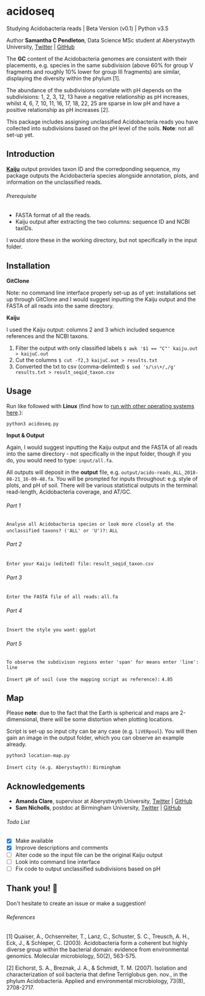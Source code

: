 # acidoseq

Studying Acidobacteria reads | Beta Version (v0.1) | Python v3.5 

Author __Samantha C Pendleton__, Data Science MSc student at Aberystwyth University, [Twitter](https://twitter.com/sap218) | [GitHub](https://github.com/sap218)

The **GC** content of the Acidobacteria genomes are consistent with their placements, e.g. species in the same subdivision (above 60\% for group V fragments and roughly 10\% lower for group III fragments) are similar, displaying the diversity within the phylum [1].

The abundance of the subdivisions correlate with pH depends on the subdivisions: 1, 2, 3, 12, 13 have a negative relationship as pH increases, whilst 4, 6, 7, 10, 11, 16, 17, 18, 22, 25 are sparse in low pH and have a positive relationship as pH increases [2].

This package includes assigning unclassified Acidobacteria reads you have collected into subdivisions based on the pH level of the soils. **Note**: not all set-up yet.

## Introduction
[**Kaiju**](http://kaiju.binf.ku.dk) output provides taxon ID and the corredponding sequence, my package outputs the Acidobacteria species alongside annotation, plots, and information on the unclassified reads.

###### Prerequisite
- FASTA format of all the reads.
- Kaiju output after extracting the two columns: sequence ID and NCBI taxIDs.

I would store these in the working directory, but not specifically in the input folder.

## Installation

**GitClone**

Note: no command line interface properly set-up as of yet: installations set up through GitClone and I would suggest inputting the Kaiju output and the FASTA of all reads into the same directory.

**Kaiju**

I used the Kaiju output: columns 2 and 3 which included sequence references and the NCBI taxons.

1. Filter the output with only classified labels	`$ awk '$1 == "C"' kaiju.out > kaijuC.out`
2. Cut the columns					`$ cut -f2,3 kaijuC.out > results.txt`
3. Converted the txt to csv (comma-delimted)		`$ sed 's/\s\+/,/g' results.txt > result_seqid_taxon.csv`

## Usage
Run like followed with **Linux** (find how to [run with other operating systems here](https://en.wikibooks.org/wiki/Python_Programming/Creating_Python_Programs).):

`python3 acidoseq.py`

**Input & Output**

Again, I would suggest inputting the Kaiju output and the FASTA of all reads into the same directory - not specifically in the input folder, though if you do, you would need to type: `input/all.fa`.

All outputs will deposit in the **output** file, e.g. `output/acido-reads_ALL_2018-08-21_16-09-48.fa`. You will be prompted for inputs throughout: e.g. style of plots, and pH of soil. There will be various statistical outputs in the terminal: read-length, Acidobacteria coverage, and AT/GC.

###### Part 1
`Analyse all Acidobacteria species or look more closely at the unclassified taxons?	('ALL' or 'U')?:` `ALL`

###### Part 2
`Enter your Kaiju (edited) file:` `result_seqid_taxon.csv`

###### Part 3
`Enter the FASTA file of all reads:` `all.fa`

###### Part 4
`Insert the style you want:` `ggplot`

###### Part 5
`To observe the subdivison regions enter 'span' for means enter 'line':` `line`

`Insert pH of soil (use the mapping script as reference):` `4.85`

## Map
Please **note**: due to the fact that the Earth is spherical and maps are 2-dimensional, there will be some distortion when plotting locations.

Script is set-up so input city can be any case (e.g. `liVERpool`). You will then gain an image in the output folder, which you can observe an example already. 

`python3 location-map.py`

`Insert city (e.g. Aberystwyth):` `Birmingham`

## Acknowledgements
* **Amanda Clare**, supervisor at Aberystwyth University, [Twitter](https://twitter.com/afcaber) | [GitHub](https://github.com/amandaclare)
* **Sam Nicholls**, postdoc at Birmingham University, [Twitter](https://twitter.com/samstudio8) | [GitHub](https://github.com/SamStudio8)

###### Todo List
- [x] Make available
- [x] Improve descriptions and comments
- [ ] Alter code so the input file can be the original Kaiju output
- [ ] Look into command line interface
- [ ] Fix code to output unclassified subdivisions based on pH

## Thank you! :seedling:

Don't hesitate to create an issue or make a suggestion!

###### References
[1] Quaiser, A., Ochsenreiter, T., Lanz, C., Schuster, S. C., Treusch, A. H., Eck, J., & Schleper, C. (2003). Acidobacteria form a coherent but highly diverse group within the bacterial domain: evidence from environmental genomics. Molecular microbiology, 50(2), 563-575.

[2] Eichorst, S. A., Breznak, J. A., & Schmidt, T. M. (2007). Isolation and characterization of soil bacteria that define Terriglobus gen. nov., in the phylum Acidobacteria. Applied and environmental microbiology, 73(8), 2708-2717.
